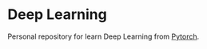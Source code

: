 # Deep Learning

Personal repository for learn Deep Learning from [Pytorch](https://www.pytorch.org/).

